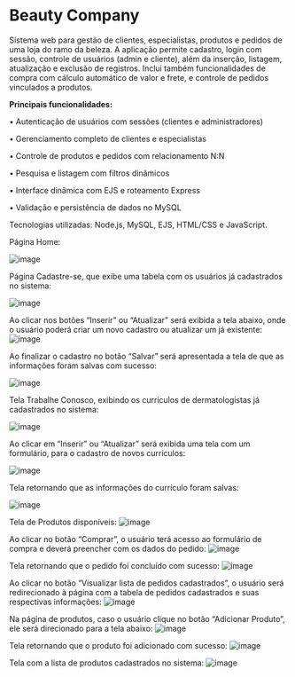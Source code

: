# Beauty Company
Sistema web para gestão de clientes, especialistas, produtos e pedidos de uma loja do ramo da beleza. A aplicação permite cadastro, login com sessão, controle de usuários (admin e cliente), além da inserção, listagem, atualização e exclusão de registros. Inclui também funcionalidades de compra com cálculo automático de valor e frete, e controle de pedidos vinculados a produtos.

**Principais funcionalidades:**

• Autenticação de usuários com sessões (clientes e administradores)

• Gerenciamento completo de clientes e especialistas

• Controle de produtos e pedidos com relacionamento N:N

• Pesquisa e listagem com filtros dinâmicos

• Interface dinâmica com EJS e roteamento Express

• Validação e persistência de dados no MySQL

Tecnologias utilizadas:
Node.js, MySQL, EJS, HTML/CSS e JavaScript.

Página Home:

![image](https://github.com/user-attachments/assets/2578278a-5011-463b-b12a-7d79e8230942)

Página Cadastre-se, que exibe uma tabela com os usuários já cadastrados no sistema:

![image](https://github.com/user-attachments/assets/bbfc08bc-e96f-4420-91a1-10bfecdb2ddf)

Ao clicar nos botões “Inserir” ou “Atualizar” será exibida a tela abaixo, onde o usuário poderá criar um novo cadastro ou atualizar um já existente:
![image](https://github.com/user-attachments/assets/0fb35e1a-03c7-404e-bfc5-57f1c8bb002e)

Ao finalizar o cadastro no botão “Salvar” será apresentada a tela de que as informações foram salvas com sucesso:

![image](https://github.com/user-attachments/assets/4de81e2a-71f9-4f4a-b3d7-c07a91436e28)

Tela Trabalhe Conosco, exibindo os curriculos de dermatologistas já cadastrados no sistema:

![image](https://github.com/user-attachments/assets/477f698c-410b-4dbe-aca4-7b3c55f46be1)

Ao clicar em “Inserir” ou “Atualizar” será exibida uma tela com um formulário, para o cadastro de novos currículos:

![image](https://github.com/user-attachments/assets/921e85fc-68f4-47ab-9400-5b8411904437)

Tela retornando que as informações do currículo foram salvas:

![image](https://github.com/user-attachments/assets/990764c0-222d-4bac-9b95-2862676aaefe)

Tela de Produtos disponíveis:
![image](https://github.com/user-attachments/assets/d84e0679-8c90-4c0e-9a50-3f8fbbb28eb6)

Ao clicar no botão “Comprar”, o usuário terá acesso ao formulário de compra e deverá preencher com os dados do pedido:
![image](https://github.com/user-attachments/assets/73ea7cbc-f153-4a81-ba85-365ae34550e2)

Tela retornando que o pedido foi concluído com sucesso:
![image](https://github.com/user-attachments/assets/3bfa2cd4-ea2f-413f-a6cf-e086fab22696)

Ao clicar no botão “Visualizar lista de pedidos cadastrados”, o usuário será redirecionado à página com a tabela de pedidos cadastrados e suas respectivas informações:
![image](https://github.com/user-attachments/assets/06166d87-b9a3-4232-83b5-9c861a2766d0)

Na página de produtos, caso o usuário clique no botão “Adicionar Produto”, ele será direcionado para a tela abaixo:
![image](https://github.com/user-attachments/assets/ce9f0391-32c3-44d7-aebc-d503e53886ea)

Tela retornando que o produto foi adicionado com sucesso:
![image](https://github.com/user-attachments/assets/91afe17f-77e7-4411-b1e9-1907b1af1c2b)

Tela com a lista de produtos cadastrados no sistema:
![image](https://github.com/user-attachments/assets/2f3a756f-a417-4d7f-b436-4728899deeb9)











